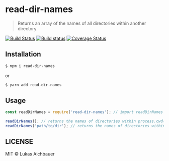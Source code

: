 # read-dir-names

> Returns an array of the names of all directories within another directory

[![Build Status](https://travis-ci.org/aichbauer/node-read-dir-names.svg?branch=master)](https://travis-ci.org/aichbauer/node-read-dir-names)
[![Build status](https://ci.appveyor.com/api/projects/status/jc9yhem5p99of2u2?svg=true)](https://ci.appveyor.com/project/aichbauer/node-read-dir-names)
[![Coverage Status](https://coveralls.io/repos/github/aichbauer/node-read-dir-names/badge.svg?branch=master)](https://coveralls.io/github/aichbauer/node-read-dir-names?branch=master)

## Installation

```sh
$ npm i read-dir-names
```

or

```sh
$ yarn add read-dir-names
```

## Usage

```js
const readDirNames = require('read-dir-names'); // import readDirNames from 'read-dir-names';

readDirNames(); // returns the names of directories within process.cwd()
readDirNames('path/to/dir'); // returns the names of directories within 'path/to/dir'
```

## LICENSE

MIT © Lukas Aichbauer
